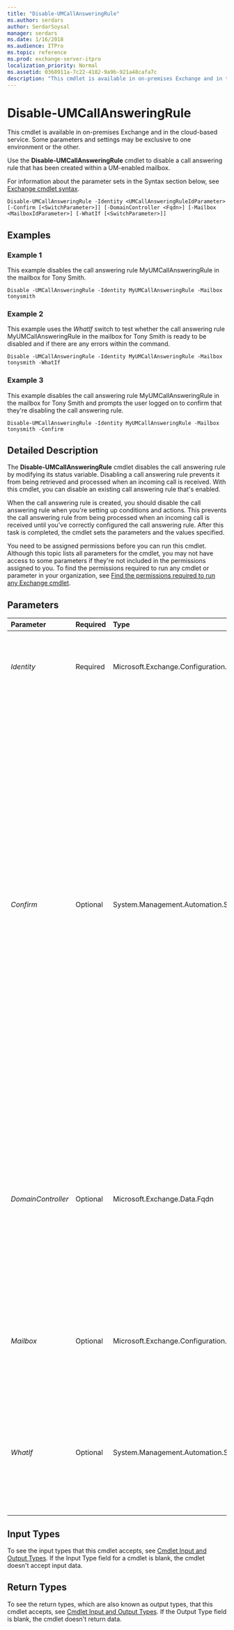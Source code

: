 ```yaml
---
title: "Disable-UMCallAnsweringRule"
ms.author: serdars
author: SerdarSoysal
manager: serdars
ms.date: 1/16/2018
ms.audience: ITPro
ms.topic: reference
ms.prod: exchange-server-itpro
localization_priority: Normal
ms.assetid: 0368911a-7c22-4182-9a9b-921a48cafa7c
description: "This cmdlet is available in on-premises Exchange and in the cloud-based service. Some parameters and settings may be exclusive to one environment or the other."
---
```


# Disable-UMCallAnsweringRule

This cmdlet is available in on-premises Exchange and in the cloud-based service. Some parameters and settings may be exclusive to one environment or the other. 
  
Use the **Disable-UMCallAnsweringRule** cmdlet to disable a call answering rule that has been created within a UM-enabled mailbox.
  
For information about the parameter sets in the Syntax section below, see [Exchange cmdlet syntax](https://technet.microsoft.com/library/bb123552.aspx). 
  
```
Disable-UMCallAnsweringRule -Identity <UMCallAnsweringRuleIdParameter> [-Confirm [<SwitchParameter>]] [-DomainController <Fqdn>] [-Mailbox <MailboxIdParameter>] [-WhatIf [<SwitchParameter>]]

```

## Examples
<a name="Examples"> </a>

### Example 1

This example disables the call answering rule MyUMCallAnsweringRule in the mailbox for Tony Smith.
  
```
Disable -UMCallAnsweringRule -Identity MyUMCallAnsweringRule -Mailbox tonysmith
```

### Example 2

This example uses the _WhatIf_ switch to test whether the call answering rule MyUMCallAnsweringRule in the mailbox for Tony Smith is ready to be disabled and if there are any errors within the command.
  
```
Disable -UMCallAnsweringRule -Identity MyUMCallAnsweringRule -Mailbox tonysmith -WhatIf
```

### Example 3

This example disables the call answering rule MyUMCallAnsweringRule in the mailbox for Tony Smith and prompts the user logged on to confirm that they're disabling the call answering rule.
  
```
Disable-UMCallAnsweringRule -Identity MyUMCallAnsweringRule -Mailbox tonysmith -Confirm
```

## Detailed Description
<a name="DetailedDescription"> </a>

The **Disable-UMCallAnsweringRule** cmdlet disables the call answering rule by modifying its status variable. Disabling a call answering rule prevents it from being retrieved and processed when an incoming call is received. With this cmdlet, you can disable an existing call answering rule that's enabled.
  
When the call answering rule is created, you should disable the call answering rule when you're setting up conditions and actions. This prevents the call answering rule from being processed when an incoming call is received until you've correctly configured the call answering rule. After this task is completed, the cmdlet sets the parameters and the values specified.
  
You need to be assigned permissions before you can run this cmdlet. Although this topic lists all parameters for the cmdlet, you may not have access to some parameters if they're not included in the permissions assigned to you. To find the permissions required to run any cmdlet or parameter in your organization, see [Find the permissions required to run any Exchange cmdlet](https://technet.microsoft.com/library/mt432940.aspx).
  
## Parameters
<a name="DetailedDescription"> </a>

|**Parameter**|**Required**|**Type**|**Description**|
|:-----|:-----|:-----|:-----|
| _Identity_ <br/> |Required  <br/> |Microsoft.Exchange.Configuration.Tasks.UMCallAnsweringRuleIdParameter  <br/> |The _Identity_ parameter specifies the UM call answering rule in a UM-enabled mailbox that's to be disabled. <br/> |
| _Confirm_ <br/> |Optional  <br/> |System.Management.Automation.SwitchParameter  <br/> | The _Confirm_ switch specifies whether to show or hide the confirmation prompt. How this switch affects the cmdlet depends on if the cmdlet requires confirmation before proceeding. <br/>  Destructive cmdlets (for example, **Remove-\*** cmdlets) have a built-in pause that forces you to acknowledge the command before proceeding. For these cmdlets, you can skip the confirmation prompt by using this exact syntax: `-Confirm:$false`.  <br/>  Most other cmdlets (for example, **New-\*** and **Set-\*** cmdlets) don't have a built-in pause. For these cmdlets, specifying the _Confirm_ switch without a value introduces a pause that forces you acknowledge the command before proceeding. <br/> |
| _DomainController_ <br/> |Optional  <br/> |Microsoft.Exchange.Data.Fqdn  <br/> |This parameter is available only in on-premises Exchange.  <br/> The _DomainController_ parameter specifies the domain controller that's used by this cmdlet to read data from or write data to Active Directory. You identify the domain controller by its fully qualified domain name (FQDN). For example, `dc01.contoso.com`.  <br/> |
| _Mailbox_ <br/> |Optional  <br/> |Microsoft.Exchange.Configuration.Tasks.MailboxIdParameter  <br/> |The _Mailbox_ parameter specifies the UM-enabled mailbox that contains the UM call answering rule. The default is the user's mailbox running the cmdlet. <br/> |
| _WhatIf_ <br/> |Optional  <br/> |System.Management.Automation.SwitchParameter  <br/> |The _WhatIf_ switch simulates the actions of the command. You can use this switch to view the changes that would occur without actually applying those changes. You don't need to specify a value with this switch. <br/> |
   
## Input Types
<a name="InputTypes"> </a>

To see the input types that this cmdlet accepts, see [Cmdlet Input and Output Types](http://go.microsoft.com/fwlink/p/?linkId=616387). If the Input Type field for a cmdlet is blank, the cmdlet doesn't accept input data. 
  
## Return Types
<a name="ReturnTypes"> </a>

To see the return types, which are also known as output types, that this cmdlet accepts, see [Cmdlet Input and Output Types](http://go.microsoft.com/fwlink/p/?linkId=616387). If the Output Type field is blank, the cmdlet doesn't return data. 
  

